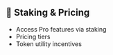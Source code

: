 ## 💸 Staking & Pricing

- Access Pro features via staking
- Pricing tiers
- Token utility incentives
